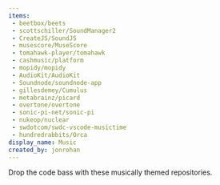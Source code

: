 ```yaml
---
items:
 - beetbox/beets
 - scottschiller/SoundManager2
 - CreateJS/SoundJS
 - musescore/MuseScore
 - tomahawk-player/tomahawk
 - cashmusic/platform
 - mopidy/mopidy
 - AudioKit/AudioKit
 - Soundnode/soundnode-app
 - gillesdemey/Cumulus
 - metabrainz/picard
 - overtone/overtone
 - sonic-pi-net/sonic-pi
 - nukeop/nuclear
 - swdotcom/swdc-vscode-musictime
 - hundredrabbits/Orca
display_name: Music
created_by: jonrohan
---
```

Drop the code bass with these musically themed repositories.

